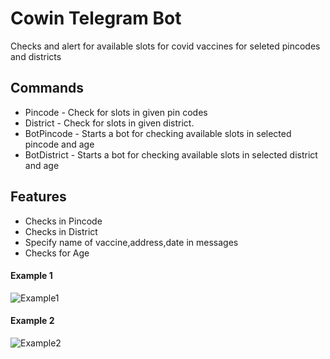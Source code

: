 # Cowin Telegram Bot
Checks and alert for available slots for covid vaccines for seleted pincodes and districts

## Commands

- Pincode - Check for slots in given pin codes
- District - Check for slots in given district.
- BotPincode - Starts a bot for checking available slots in selected pincode and age
- BotDistrict - Starts a bot for checking available slots in selected district and age

## Features
- Checks in Pincode
- Checks in District
- Specify name of vaccine,address,date in messages
- Checks for Age


#### Example 1
![Example1](https://raw.githubusercontent.com/rahuldraz/Cowin-Telegram-Bot/main/Check1.png)

#### Example 2
![Example2](https://raw.githubusercontent.com/rahuldraz/Cowin-Telegram-Bot/main/Check2.png)


